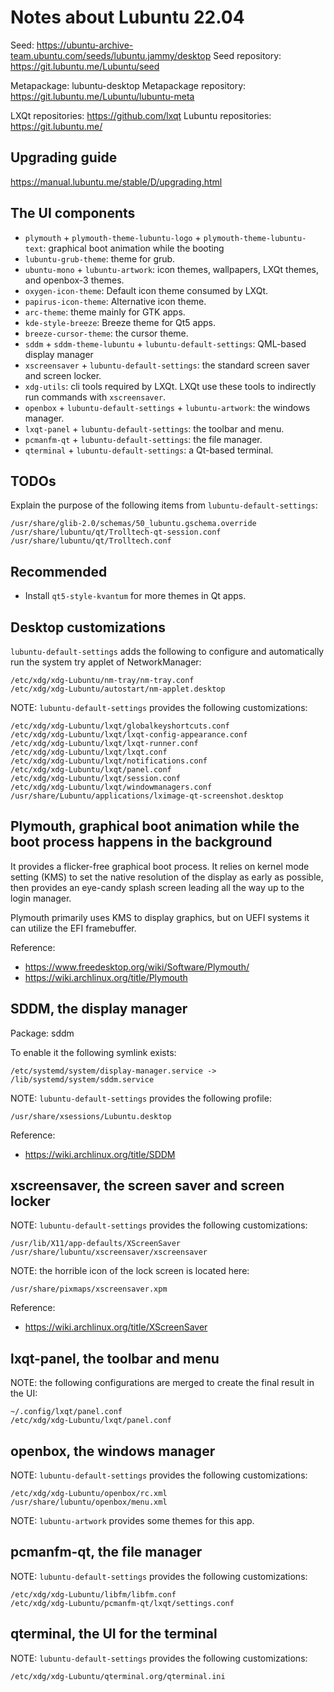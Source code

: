 
# Notes about Lubuntu 22.04

Seed: https://ubuntu-archive-team.ubuntu.com/seeds/lubuntu.jammy/desktop
Seed repository: https://git.lubuntu.me/Lubuntu/seed

Metapackage: lubuntu-desktop
Metapackage repository: https://git.lubuntu.me/Lubuntu/lubuntu-meta

LXQt repositories: https://github.com/lxqt
Lubuntu repositories: https://git.lubuntu.me/

## Upgrading guide

https://manual.lubuntu.me/stable/D/upgrading.html

## The UI components

* `plymouth` + `plymouth-theme-lubuntu-logo` + `plymouth-theme-lubuntu-text`: graphical boot animation while the booting
* `lubuntu-grub-theme`: theme for grub.
* `ubuntu-mono` + `lubuntu-artwork`: icon themes, wallpapers, LXQt themes, and openbox-3 themes.
* `oxygen-icon-theme`: Default icon theme consumed by LXQt.
* `papirus-icon-theme`: Alternative icon theme.
* `arc-theme`: theme mainly for GTK apps.
* `kde-style-breeze`: Breeze theme for Qt5 apps.
* `breeze-cursor-theme`: the cursor theme.
* `sddm` + `sddm-theme-lubuntu` + `lubuntu-default-settings`: QML-based display manager
* `xscreensaver` + `lubuntu-default-settings`: the standard screen saver and screen locker.
* `xdg-utils`: cli tools required by LXQt. LXQt use these tools to indirectly run commands with `xscreensaver`.
* `openbox` + `lubuntu-default-settings` + `lubuntu-artwork`: the windows manager.
* `lxqt-panel` + `lubuntu-default-settings`: the toolbar and menu.
* `pcmanfm-qt` + `lubuntu-default-settings`: the file manager.
* `qterminal` + `lubuntu-default-settings`: a Qt-based terminal.

## TODOs

Explain the purpose of the following items from `lubuntu-default-settings`:
```
/usr/share/glib-2.0/schemas/50_lubuntu.gschema.override
/usr/share/lubuntu/qt/Trolltech-qt-session.conf
/usr/share/lubuntu/qt/Trolltech.conf
```

## Recommended

* Install `qt5-style-kvantum` for more themes in Qt apps.

## Desktop customizations

`lubuntu-default-settings` adds the following to configure and automatically run the system try applet of NetworkManager:
```
/etc/xdg/xdg-Lubuntu/nm-tray/nm-tray.conf
/etc/xdg/xdg-Lubuntu/autostart/nm-applet.desktop
```

NOTE: `lubuntu-default-settings` provides the following customizations:
```
/etc/xdg/xdg-Lubuntu/lxqt/globalkeyshortcuts.conf
/etc/xdg/xdg-Lubuntu/lxqt/lxqt-config-appearance.conf
/etc/xdg/xdg-Lubuntu/lxqt/lxqt-runner.conf
/etc/xdg/xdg-Lubuntu/lxqt/lxqt.conf
/etc/xdg/xdg-Lubuntu/lxqt/notifications.conf
/etc/xdg/xdg-Lubuntu/lxqt/panel.conf
/etc/xdg/xdg-Lubuntu/lxqt/session.conf
/etc/xdg/xdg-Lubuntu/lxqt/windowmanagers.conf
/usr/share/Lubuntu/applications/lximage-qt-screenshot.desktop
```

## Plymouth, graphical boot animation while the boot process happens in the background

It provides a flicker-free graphical boot process. It relies on kernel mode setting (KMS) to set the native resolution of the display as early as possible, then provides an eye-candy splash screen leading all the way up to the login manager.

Plymouth primarily uses KMS to display graphics, but on UEFI systems it can utilize the EFI framebuffer.

Reference:
* https://www.freedesktop.org/wiki/Software/Plymouth/
* https://wiki.archlinux.org/title/Plymouth

## SDDM, the display manager

Package: sddm

To enable it the following symlink exists:
```
/etc/systemd/system/display-manager.service -> /lib/systemd/system/sddm.service
```

NOTE: `lubuntu-default-settings` provides the following profile:
```
/usr/share/xsessions/Lubuntu.desktop
```

Reference:
* https://wiki.archlinux.org/title/SDDM

## xscreensaver, the screen saver and screen locker

NOTE: `lubuntu-default-settings` provides the following customizations:
```
/usr/lib/X11/app-defaults/XScreenSaver
/usr/share/lubuntu/xscreensaver/xscreensaver
```

NOTE: the horrible icon of the lock screen is located here:
```
/usr/share/pixmaps/xscreensaver.xpm
```

Reference:
* https://wiki.archlinux.org/title/XScreenSaver

## lxqt-panel, the toolbar and menu


NOTE: the following configurations are merged to create the final result in the UI:
```
~/.config/lxqt/panel.conf
/etc/xdg/xdg-Lubuntu/lxqt/panel.conf
```

## openbox, the windows manager

NOTE: `lubuntu-default-settings` provides the following customizations:
```
/etc/xdg/xdg-Lubuntu/openbox/rc.xml
/usr/share/lubuntu/openbox/menu.xml
```

NOTE: `lubuntu-artwork` provides some themes for this app.

## pcmanfm-qt, the file manager

NOTE: `lubuntu-default-settings` provides the following customizations:
```
/etc/xdg/xdg-Lubuntu/libfm/libfm.conf
/etc/xdg/xdg-Lubuntu/pcmanfm-qt/lxqt/settings.conf
```

## qterminal, the UI for the terminal

NOTE: `lubuntu-default-settings` provides the following customizations:
```
/etc/xdg/xdg-Lubuntu/qterminal.org/qterminal.ini
```

